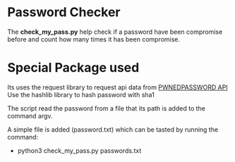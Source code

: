 # Password Checker

The <strong>check_my_pass.py</strong> help check if a password have been compromise before
and count how many times it has been compromise.

# Special Package used
Its uses the request library to request api data from <a href="https://api.pwnedpasswords.com">PWNEDPASSWORD API</a>
Use the hashlib library to hash password with sha1

The script read the password from a file that its path is added to the command argv.

A simple file is added (password.txt) which can be tasted by running the command:
  - python3 check_my_pass.py passwords.txt
